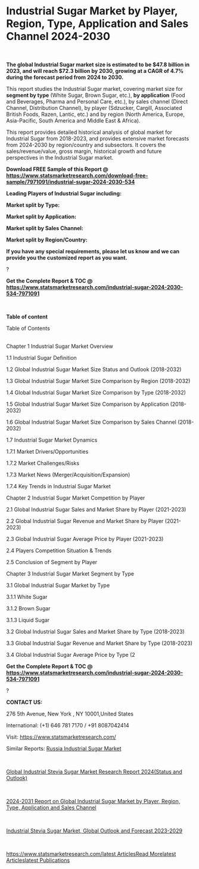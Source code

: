<h1>Industrial Sugar Market by Player, Region, Type, Application and Sales Channel 2024-2030</h1><br/><p><strong>The global Industrial Sugar market size is estimated to be $47.8 billion in 2023, and will reach $72.3 billion by 2030, growing at a <strong>CAGR</strong> of 4.7% during the forecast period from 2024 to 2030.</strong></p>
 
 
 
 <p>This report studies the Industrial Sugar market, covering market size for <strong>segment by type</strong> (White Sugar, Brown Sugar, etc.), <strong>by application</strong> (Food and Beverages, Pharma and Personal Care, etc.), by sales channel (Direct Channel, Distribution Channel), by player (Sdzucker, Cargill, Associated British Foods, Razen, Lantic, etc.) and by region (North America, Europe, Asia-Pacific, South America and Middle East & Africa).</p>
 
 
 
 <p>This report provides detailed historical analysis of global market for Industrial Sugar from 2018-2023, and provides extensive market forecasts from 2024-2030 by region/country and subsectors. It covers the sales/revenue/value, gross margin, historical growth and future perspectives in the Industrial Sugar market.</p>
 
 
 
 <p><strong>Download FREE Sample of this Report @ <a href="https://www.statsmarketresearch.com/download-free-sample/7971091/industrial-sugar-2024-2030-534">https://www.statsmarketresearch.com/download-free-sample/7971091/industrial-sugar-2024-2030-534</a></strong></p>
 
 
 
 <p><strong>Leading Players of Industrial Sugar including:</strong></p>
 
 
 
 <p><strong>Market split by Type:</strong></p>
 
 
 
 <p><strong>Market split <strong>by Application</strong>:</strong></p>
 
 
 
 <p><strong>Market split by Sales Channel:</strong></p>
 
 
 
 <p><strong>Market split by Region/Country:</strong></p>
 
 
 
 <p><strong>If you have any special requirements, please let us know and we can provide you the customized report as you want.</strong></p>
 
 
 
 <p>? </p>
 
 
 
 <div><b>Get the Complete Report & TOC @ <a href="https://www.statsmarketresearch.com/industrial-sugar-2024-2030-534-7971091">https://www.statsmarketresearch.com/industrial-sugar-2024-2030-534-7971091</a></b></div>
 
 
 
 <p><br />
 
 <b>Table of content</b></p>
 
 
 
 <p>Table of Contents<br />
 
 <br />
 
 Chapter 1 Industrial Sugar Market Overview<br />
 
 1.1 Industrial Sugar Definition<br />
 
 1.2 Global Industrial Sugar Market Size Status and Outlook (2018-2032)<br />
 
 1.3 Global Industrial Sugar Market Size Comparison by Region (2018-2032)<br />
 
 1.4 Global Industrial Sugar Market Size Comparison by Type (2018-2032)<br />
 
 1.5 Global Industrial Sugar Market Size Comparison by Application (2018-2032)<br />
 
 1.6 Global Industrial Sugar Market Size Comparison by Sales Channel (2018-2032)<br />
 
 1.7 Industrial Sugar Market Dynamics<br />
 
 1.7.1 Market Drivers/Opportunities<br />
 
 1.7.2 Market Challenges/Risks<br />
 
 1.7.3 Market News (Merger/Acquisition/Expansion)<br />
 
 1.7.4 Key Trends in Industrial Sugar Market<br />
 
 Chapter 2 Industrial Sugar Market Competition by Player<br />
 
 2.1 Global Industrial Sugar Sales and Market Share by Player (2021-2023)<br />
 
 2.2 Global Industrial Sugar Revenue and Market Share by Player (2021-2023)<br />
 
 2.3 Global Industrial Sugar Average Price by Player (2021-2023)<br />
 
 2.4 Players Competition Situation & Trends<br />
 
 2.5 Conclusion of Segment by Player<br />
 
 Chapter 3 Industrial Sugar Market Segment by Type<br />
 
 3.1 Global Industrial Sugar Market by Type<br />
 
 3.1.1 White Sugar<br />
 
 3.1.2 Brown Sugar<br />
 
 3.1.3 Liquid Sugar<br />
 
 3.2 Global Industrial Sugar Sales and Market Share by Type (2018-2023)<br />
 
 3.3 Global Industrial Sugar Revenue and Market Share by Type (2018-2023)<br />
 
 3.4 Global Industrial Sugar Average Price by Type (2</p>
 
 
 
 <div><b>Get the Complete Report & TOC @ <a href="https://www.statsmarketresearch.com/industrial-sugar-2024-2030-534-7971091">https://www.statsmarketresearch.com/industrial-sugar-2024-2030-534-7971091</a></b></div>
 
 
 
 <p>? </p>
 
 
 
 <p><b>CONTACT US:</b><br />
 
 276 5th Avenue, New York , NY 10001,United States<br />
 
 International: (+1) 646 781 7170 / +91 8087042414<br />
 
 Visit: <a href="https://www.statsmarketresearch.com/">https://www.statsmarketresearch.com/</a><br />
 
 Similar Reports: <a href="https://www.statsmarketresearch.com/industrial-sugar-2024-2030-534-7971091">Russia Industrial Sugar Market</a><br />
 
 <br />
 
 <a href="https://www.statsmarketresearch.com/industrial-sugar-2024-2030-534-7971091">Global Industrial Stevia Sugar Market Research Report 2024(Status and Outlook)</a><br />
 
 <br />
 
 <a href="https://www.statsmarketresearch.com/industrial-sugar-2024-2030-534-7971091">2024-2031 Report on Global Industrial Sugar Market by Player, Region, Type, Application and Sales Channel</a><br />
 
 <br />
 
 <a href="https://www.statsmarketresearch.com/industrial-sugar-2024-2030-534-7971091">Industrial Stevia Sugar Market, Global Outlook and Forecast 2023-2029</a><br />
 
 <br />
 
 <a href="https://gyeongbokgung.com">https://www.statsmarketresearch.com/</a><a href="https://hallyeomaritime.com">latest Articles</a><a href="https://jingwansa.com">Read More</a><a href="https://nguoiviet.jp/">latest Articles</a><a href="https://www.intelmarketresearch.com/">latest Publications</a></p>